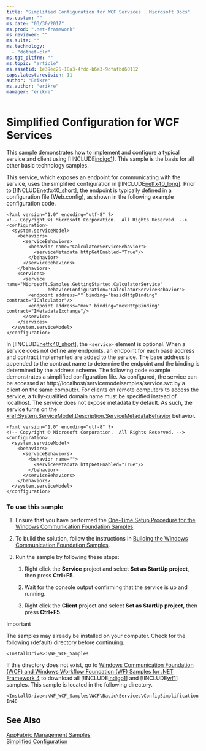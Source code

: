 ```yaml
---
title: "Simplified Configuration for WCF Services | Microsoft Docs"
ms.custom: ""
ms.date: "03/30/2017"
ms.prod: ".net-framework"
ms.reviewer: ""
ms.suite: ""
ms.technology: 
  - "dotnet-clr"
ms.tgt_pltfrm: ""
ms.topic: "article"
ms.assetid: 1e39ec25-18a3-4fdc-b6a3-9dfafbd60112
caps.latest.revision: 11
author: "Erikre"
ms.author: "erikre"
manager: "erikre"
---
```

# Simplified Configuration for WCF Services
This sample demonstrates how to implement and configure a typical service and client using [!INCLUDE[indigo1](../../../../includes/indigo1-md.md)]. This sample is the basis for all other basic technology samples.  
  
 This service, which exposes an endpoint for communicating with the service, uses the simplified configuration in [!INCLUDE[netfx40_long](../../../../includes/netfx40-long-md.md)]. Prior to [!INCLUDE[netfx40_short](../../../../includes/netfx40-short-md.md)], the endpoint is typically defined in a configuration file (Web.config), as shown in the following example configuration code.  
  
```  
<?xml version="1.0" encoding="utf-8" ?>  
<!-- Copyright ©) Microsoft Corporation.  All Rights Reserved. -->  
<configuration>  
  <system.serviceModel>  
    <behaviors>  
      <serviceBehaviors>  
        <behavior name="CalculatorServiceBehavior">  
          <serviceMetadata httpGetEnabled="True"/>  
        </behavior>  
      </serviceBehaviors>  
    </behaviors>  
    <services>  
      <service name="Microsoft.Samples.GettingStarted.CalculatorService"  
               behaviorConfiguration="CalculatorServiceBehavior">  
        <endpoint address="" binding="basicHttpBinding" contract="ICalculator"/>  
        <endpoint address="mex" binding="mexHttpBinding" contract="IMetadataExchange"/>  
      </service>  
    </services>  
  </system.serviceModel>  
</configuration>  
```  
  
 In [!INCLUDE[netfx40_short](../../../../includes/netfx40-short-md.md)], the `<service>` element is optional. When a service does not define any endpoints, an endpoint for each base address and contract implemented are added to the service. The base address is appended to the contract name to determine the endpoint and the binding is determined by the address scheme. The following code example demonstrates a simplified configuration file. As configured, the service can be accessed at http://localhost/servicemodelsamples/service.svc by a client on the same computer. For clients on remote computers to access the service, a fully-qualified domain name must be specified instead of localhost. The service does not expose metadata by default. As such, the service turns on the <xref:System.ServiceModel.Description.ServiceMetadataBehavior> behavior.  
  
```  
<?xml version="1.0" encoding="utf-8" ?>  
<!-- Copyright © Microsoft Corporation.  All Rights Reserved. -->  
<configuration>  
  <system.serviceModel>  
    <behaviors>  
      <serviceBehaviors>  
        <behavior name="">  
          <serviceMetadata httpGetEnabled="True"/>  
        </behavior>  
      </serviceBehaviors>  
    </behaviors>  
  </system.serviceModel>  
</configuration>  
```  
  
### To use this sample  
  
1.  Ensure that you have performed the [One-Time Setup Procedure for the Windows Communication Foundation Samples](../../../../docs/framework/wcf/samples/one-time-setup-procedure-for-the-wcf-samples.md).  
  
2.  To build the solution, follow the instructions in [Building the Windows Communication Foundation Samples](../../../../docs/framework/wcf/samples/building-the-samples.md).  
  
3.  Run the sample by following these steps:  
  
    1.  Right click the **Service** project and select **Set as StartUp project**, then press **Ctrl+F5**.  
  
    2.  Wait for the console output confirming that the service is up and running.  
  
    3.  Right click the **Client** project and select **Set as StartUp project**, then press **Ctrl+F5**.  
  
> [!IMPORTANT]
>  The samples may already be installed on your computer. Check for the following (default) directory before continuing.  
>   
>  `<InstallDrive>:\WF_WCF_Samples`  
>   
>  If this directory does not exist, go to [Windows Communication Foundation (WCF) and Windows Workflow Foundation (WF) Samples for .NET Framework 4](http://go.microsoft.com/fwlink/?LinkId=150780) to download all [!INCLUDE[indigo1](../../../../includes/indigo1-md.md)] and [!INCLUDE[wf1](../../../../includes/wf1-md.md)] samples. This sample is located in the following directory.  
>   
>  `<InstallDrive>:\WF_WCF_Samples\WCF\Basic\Services\ConfigSimplificationIn40`  
  
## See Also  
 [AppFabric Management Samples](http://go.microsoft.com/fwlink/?LinkId=193960)   
 [Simplified Configuration](../../../../docs/framework/wcf/simplified-configuration.md)
